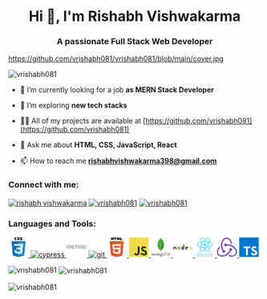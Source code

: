 <h1 align="center">Hi 👋, I'm Rishabh Vishwakarma</h1>
<h3 align="center">A passionate Full Stack Web Developer</h3>

https://github.com/vrishabh081/vrishabh081/blob/main/cover.jpg

<p align="left"> <img src="https://komarev.com/ghpvc/?username=vrishabh081&label=Profile%20views&color=0e75b6&style=flat" alt="vrishabh081" /> </p>

- 🔭 I’m currently looking for a job **as MERN Stack Developer**

- 🌱 I’m exploring **new tech stacks**

- 👨‍💻 All of my projects are available at [https://github.com/vrishabh081](https://github.com/vrishabh081)

- 💬 Ask me about **HTML, CSS, JavaScript, React**

- 📫 How to reach me **rishabhvishwakarma398@gmail.com**

<h3 align="left">Connect with me:</h3>
<p align="left">
<a href="https://linkedin.com/in/rishabh vishwakarma" target="blank"><img align="center" src="https://raw.githubusercontent.com/rahuldkjain/github-profile-readme-generator/master/src/images/icons/Social/linked-in-alt.svg" alt="rishabh vishwakarma" height="30" width="40" /></a>
<a href="https://codesandbox.com/vrishabh081" target="blank"><img align="center" src="https://raw.githubusercontent.com/rahuldkjain/github-profile-readme-generator/master/src/images/icons/Social/codesandbox.svg" alt="vrishabh081" height="30" width="40" /></a>
<a href="https://auth.geeksforgeeks.org/user/vrishabh081" target="blank"><img align="center" src="https://raw.githubusercontent.com/rahuldkjain/github-profile-readme-generator/master/src/images/icons/Social/geeks-for-geeks.svg" alt="vrishabh081" height="30" width="40" /></a>
</p>

<h3 align="left">Languages and Tools:</h3>
<p align="left"> <a href="https://www.w3schools.com/css/" target="_blank" rel="noreferrer"> <img src="https://raw.githubusercontent.com/devicons/devicon/master/icons/css3/css3-original-wordmark.svg" alt="css3" width="40" height="40"/> </a> <a href="https://www.cypress.io" target="_blank" rel="noreferrer"> <img src="https://raw.githubusercontent.com/simple-icons/simple-icons/6e46ec1fc23b60c8fd0d2f2ff46db82e16dbd75f/icons/cypress.svg" alt="cypress" width="40" height="40"/> </a> <a href="https://expressjs.com" target="_blank" rel="noreferrer"> <img src="https://raw.githubusercontent.com/devicons/devicon/master/icons/express/express-original-wordmark.svg" alt="express" width="40" height="40"/> </a> <a href="https://git-scm.com/" target="_blank" rel="noreferrer"> <img src="https://www.vectorlogo.zone/logos/git-scm/git-scm-icon.svg" alt="git" width="40" height="40"/> </a> <a href="https://www.w3.org/html/" target="_blank" rel="noreferrer"> <img src="https://raw.githubusercontent.com/devicons/devicon/master/icons/html5/html5-original-wordmark.svg" alt="html5" width="40" height="40"/> </a> <a href="https://developer.mozilla.org/en-US/docs/Web/JavaScript" target="_blank" rel="noreferrer"> <img src="https://raw.githubusercontent.com/devicons/devicon/master/icons/javascript/javascript-original.svg" alt="javascript" width="40" height="40"/> </a> <a href="https://www.mongodb.com/" target="_blank" rel="noreferrer"> <img src="https://raw.githubusercontent.com/devicons/devicon/master/icons/mongodb/mongodb-original-wordmark.svg" alt="mongodb" width="40" height="40"/> </a> <a href="https://nodejs.org" target="_blank" rel="noreferrer"> <img src="https://raw.githubusercontent.com/devicons/devicon/master/icons/nodejs/nodejs-original-wordmark.svg" alt="nodejs" width="40" height="40"/> </a> <a href="https://reactjs.org/" target="_blank" rel="noreferrer"> <img src="https://raw.githubusercontent.com/devicons/devicon/master/icons/react/react-original-wordmark.svg" alt="react" width="40" height="40"/> </a> <a href="https://redux.js.org" target="_blank" rel="noreferrer"> <img src="https://raw.githubusercontent.com/devicons/devicon/master/icons/redux/redux-original.svg" alt="redux" width="40" height="40"/> </a> <a href="https://www.typescriptlang.org/" target="_blank" rel="noreferrer"> <img src="https://raw.githubusercontent.com/devicons/devicon/master/icons/typescript/typescript-original.svg" alt="typescript" width="40" height="40"/> </a> </p>

<p><img align="left" src="https://github-readme-stats.vercel.app/api/top-langs?username=vrishabh081&show_icons=true&locale=en&layout=compact" alt="vrishabh081" /></p>

<p>&nbsp;<img align="center" src="https://github-readme-stats.vercel.app/api?username=vrishabh081&show_icons=true&locale=en" alt="vrishabh081" /></p>

<p><img align="center" src="https://github-readme-streak-stats.herokuapp.com/?user=vrishabh081&" alt="vrishabh081" /></p>
